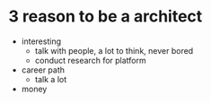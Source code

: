 # 3 reason to be a architect

- interesting
  - talk with people, a lot to think, never bored
  - conduct research for platform
- career path
  - talk a lot
- money
